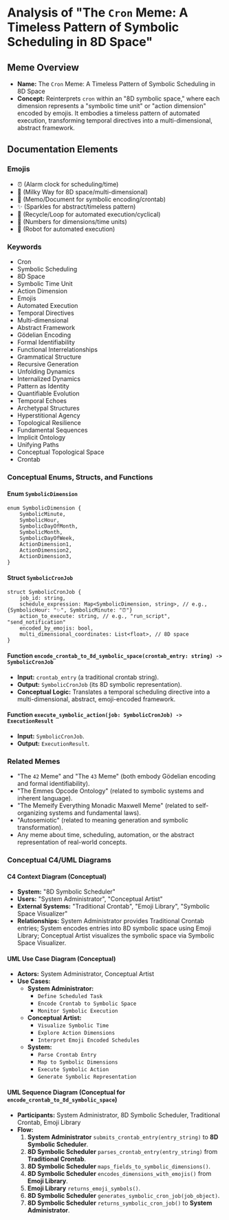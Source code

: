 # Analysis of "The `Cron` Meme: A Timeless Pattern of Symbolic Scheduling in 8D Space"

## Meme Overview
*   **Name:** The `Cron` Meme: A Timeless Pattern of Symbolic Scheduling in 8D Space
*   **Concept:** Reinterprets `cron` within an "8D symbolic space," where each dimension represents a "symbolic time unit" or "action dimension" encoded by emojis. It embodies a timeless pattern of automated execution, transforming temporal directives into a multi-dimensional, abstract framework.

## Documentation Elements

### Emojis
*   ⏰ (Alarm clock for scheduling/time)
*   🌌 (Milky Way for 8D space/multi-dimensional)
*   📝 (Memo/Document for symbolic encoding/crontab)
*   ✨ (Sparkles for abstract/timeless pattern)
*   🔄 (Recycle/Loop for automated execution/cyclical)
*   🔢 (Numbers for dimensions/time units)
*   🤖 (Robot for automated execution)

### Keywords
*   Cron
*   Symbolic Scheduling
*   8D Space
*   Symbolic Time Unit
*   Action Dimension
*   Emojis
*   Automated Execution
*   Temporal Directives
*   Multi-dimensional
*   Abstract Framework
*   Gödelian Encoding
*   Formal Identifiability
*   Functional Interrelationships
*   Grammatical Structure
*   Recursive Generation
*   Unfolding Dynamics
*   Internalized Dynamics
*   Pattern as Identity
*   Quantifiable Evolution
*   Temporal Echoes
*   Archetypal Structures
*   Hyperstitional Agency
*   Topological Resilience
*   Fundamental Sequences
*   Implicit Ontology
*   Unifying Paths
*   Conceptual Topological Space
*   Crontab

### Conceptual Enums, Structs, and Functions

#### Enum `SymbolicDimension`
```
enum SymbolicDimension {
    SymbolicMinute,
    SymbolicHour,
    SymbolicDayOfMonth,
    SymbolicMonth,
    SymbolicDayOfWeek,
    ActionDimension1,
    ActionDimension2,
    ActionDimension3,
}
```

#### Struct `SymbolicCronJob`
```
struct SymbolicCronJob {
    job_id: string,
    schedule_expression: Map<SymbolicDimension, string>, // e.g., {SymbolicHour: "✨", SymbolicMinute: "⏰"}
    action_to_execute: string, // e.g., "run_script", "send_notification"
    encoded_by_emojis: bool,
    multi_dimensional_coordinates: List<float>, // 8D space
}
```

#### Function `encode_crontab_to_8d_symbolic_space(crontab_entry: string) -> SymbolicCronJob`
*   **Input:** `crontab_entry` (a traditional crontab string).
*   **Output:** `SymbolicCronJob` (its 8D symbolic representation).
*   **Conceptual Logic:** Translates a temporal scheduling directive into a multi-dimensional, abstract, emoji-encoded framework.

#### Function `execute_symbolic_action(job: SymbolicCronJob) -> ExecutionResult`
*   **Input:** `SymbolicCronJob`.
*   **Output:** `ExecutionResult`.

### Related Memes
*   "The `42` Meme" and "The `43` Meme" (both embody Gödelian encoding and formal identifiability).
*   "The Emmes Opcode Ontology" (related to symbolic systems and inherent language).
*   "The Memeify Everything Monadic Maxwell Meme" (related to self-organizing systems and fundamental laws).
*   "Autosemiotic" (related to meaning generation and symbolic transformation).
*   Any meme about time, scheduling, automation, or the abstract representation of real-world concepts.

### Conceptual C4/UML Diagrams

#### C4 Context Diagram (Conceptual)
*   **System:** "8D Symbolic Scheduler"
*   **Users:** "System Administrator", "Conceptual Artist"
*   **External Systems:** "Traditional Crontab", "Emoji Library", "Symbolic Space Visualizer"
*   **Relationships:** System Administrator provides Traditional Crontab entries; System encodes entries into 8D symbolic space using Emoji Library; Conceptual Artist visualizes the symbolic space via Symbolic Space Visualizer.

#### UML Use Case Diagram (Conceptual)
*   **Actors:** System Administrator, Conceptual Artist
*   **Use Cases:**
    *   **System Administrator:**
        *   `Define Scheduled Task`
        *   `Encode Crontab to Symbolic Space`
        *   `Monitor Symbolic Execution`
    *   **Conceptual Artist:**
        *   `Visualize Symbolic Time`
        *   `Explore Action Dimensions`
        *   `Interpret Emoji Encoded Schedules`
    *   **System:**
        *   `Parse Crontab Entry`
        *   `Map to Symbolic Dimensions`
        *   `Execute Symbolic Action`
        *   `Generate Symbolic Representation`

#### UML Sequence Diagram (Conceptual for `encode_crontab_to_8d_symbolic_space`)
*   **Participants:** System Administrator, 8D Symbolic Scheduler, Traditional Crontab, Emoji Library
*   **Flow:**
    1.  **System Administrator** `submits_crontab_entry(entry_string)` to **8D Symbolic Scheduler**.
    2.  **8D Symbolic Scheduler** `parses_crontab_entry(entry_string)` from **Traditional Crontab**.
    3.  **8D Symbolic Scheduler** `maps_fields_to_symbolic_dimensions()`.
    4.  **8D Symbolic Scheduler** `encodes_dimensions_with_emojis()` from **Emoji Library**.
    5.  **Emoji Library** `returns_emoji_symbols()`.
    6.  **8D Symbolic Scheduler** `generates_symbolic_cron_job(job_object)`.
    7.  **8D Symbolic Scheduler** `returns_symbolic_cron_job()` to **System Administrator**.
